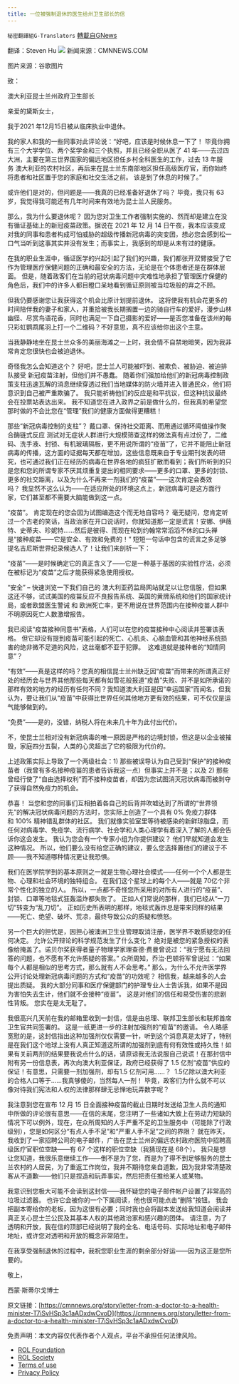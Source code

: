 ```yaml
---
title: 一位被强制退休的医生给州卫生部长的信
---
```

`秘密翻譯組G-Translators` [轉載自GNews](https://gnews.org/zh-hans/1839465/)

翻译：Steven Hu
![](https://assets.gnews.org/wp-content/uploads/2022/01/图片2-23.png)
新闻来源：CMNNEWS.COM

图片来源：谷歌图片

致：

澳大利亚昆士兰州政府卫生部长

亲爱的黛斯女士，

我于2021 年12月15日被从临床执业中退休。

我的家人和我的一些同事对此评论说：“好吧，应该是时候休息一下了！ 毕竟你拥有三个大学学位、两个奖学金和三个执照，并且已经全职从医了 41 年——去过四大洲，主要在第三世界国家的偏远地区担任乡村全科医生的工作，过去 13 年服务 澳大利亚的农村社区，再后来在昆士兰东南部地区担任高级医疗官，而你始终将患者和社区置于您的家庭和社交生活之前。 该是到了休息的时候了。”

或许他们是对的，但问题是——我真的已经准备好退休了吗？ 毕竟，我只有 63 岁，我觉得我可能还有几年时间来有效地为昆士兰人民服务。

那么，我为什么要退休呢？ 因为您对卫生工作者强制实施的、然而却是建立在没有循证基础上的新冠疫苗政策。据说在 2021 年 12 月 14 日午夜，我本应该变成对我的同事和患者构成可怕威胁的超级传播新冠病毒的突变团，想必您会感到松一口气当听到这事其实并没有发生；而事实上，我感到的却是从未有过的健康。

在我的职业生涯中，循证医学的兴起引起了我们的兴趣，我们都张开双臂接受了它作为管理医疗保健问题的正确和最安全的方法，无论是在个体患者还是在群体层面。 但是，随着政客们在当前的冠状病毒问题中灾难性地承担了管理医疗保健的角色后，我们中的许多人都目瞪口呆地看到循证原则被当垃圾般的弃之不顾。

但我仍要感谢您让我获得这个机会比原计划提前退休。 这将使我有机会花更多的时间陪伴我的妻子和家人，并重拾被我长期搁置一边的骑自行车的爱好，漫步山林幽径、尽赏鸟语花香，同时也满足一下自己摄影的爱好——是否您准备在该州的每只彩虹鹦鹉尾羽上打一个二维码？不好意思，真不应该给你出这个主意。

当我静静地坐在昆士兰众多的美丽海滩之一上时，我会情不自禁地暗笑，因为我非常肯定您很快也会被迫退休。

奇怪我怎么会知道这个？ 好吧，昆士兰人可能被吓到、被欺负、被胁迫、被迫排队接受 新冠疫苗注射，但他们并不愚蠢。 随着你们强加给他们的新冠病毒控制政策支柱迅速瓦解的消息继续穿透过我们当地媒体的防火墙并进入普通民众，他们将意识到自己被严重欺骗了。 我只能祈祷他们的反应是和平抗议，但这种抗议最终会在投票站表达出来。 我不知道您在进入政界之前是做什么的，但我真的希望您那时做的不会比您在“管理”我们的健康方面做得更糟糕！

那些“新冠病毒控制的支柱”？ 戴口罩、保持社交距离、而用通过循环阈值操作聚合酶链式反应 测试对无症状人群进行大规模筛查这样的做法真有点过份了，二维码、洗手液、封锁、有机玻璃隔板，更不用说所谓的“疫苗”了，它并不能阻止新冠病毒的传播，这方面的证据每天都在增加，这些信息既来自于专业期刊发表的研究，也可通过我们正在经历的病毒在世界各地的疯狂扩散而看到；我们所听到的只是您和您的所谓专家不厌其烦重复提出的相同要求——更多的口罩、更多的封锁、更多的社交距离，以及为什么不再来一剂我们的“疫苗”——这次肯定会奏效吗？ 我显然不这么认为——在适应所处的环境这点上，新冠病毒可是这方面行家，它们甚至都不需要大脑能做到这一点。

“疫苗”。 肯定现在的您会因为试图编造这个而无地自容吗？ 毫无疑问，您肯定听过一个古老的笑话，当政治家在开口说话时，你就知道那一定是谎言！安娜、伊薇特、史蒂夫、珍妮特……然后是彼得、而现在轮到约翰常常滔滔不休的口头禅是“接种疫苗——它是安全、有效和免费的！” 短短一句话中包含的谎言之多足够提名吉尼斯世界纪录候选人了！让我们来剖析一下：

“疫苗”——是时候确定它的真正含义了——它是一种基于基因的实验性疗法，必须在被标记为“疫苗”之后才能获得紧急使用授权。

“安全” – 快速浏览一下我们自己的 澳大利亚药监局网站就足以让您信服，但如果这还不够，试试美国的疫苗反应不良报告系统、英国的黄牌系统和他们的国家统计局，或者欧盟医生警诫 和 欧洲死亡率，更不用说在世界范围内在接种疫苗人群中不明原因死亡人数激增报告。

我已阅读“疫苗接种同意书”表格，人们可以在您的疫苗接种中心阅读并签署该表格。 但它却没有提到疫苗可能引起的死亡、心肌炎、心脑血管和其他神经系统损害的绝非微不足道的风险，这丝毫都不亚于犯罪。  这难道就是接种者的“知情同意”？

“有效”——真是这样的吗？您真的相信昆士兰州缺乏因“疫苗”而带来的所谓真正好处的经历会与世界其他那些每天都有如雪花般报道“疫苗”失败、并不是如所承诺的那样有效的地方的经历有任何不同？我知道澳大利亚是因“幸运国家”而闻名，但我认为，要让我们从“疫苗”中获得比世界任何其他地方更有效的结果，可不仅仅是运气能够做到的。

“免费”——是的，没错，纳税人将在未来几十年为此付出代价。

不，使昆士兰相对没有新冠病毒的唯一原因是严格的边境封锁，但这是以企业被摧毁，家庭四分五裂，人类的心灵超出了它的极限为代价的。

上述政策实际上导致了一个两级社会：1) 那些被误导认为自己受到“保护”的接种疫苗者（我曾有多名接种疫苗的患者告诉我这一点）但事实上并不是；以及 2) 那些曾经行使了“自由选择权利”而不接种疫苗者，却因为您试图消灭冠状病毒而被剥夺了获得自然免疫力的机会。

恭喜！ 当您和您的同事们互相拍着各自己的后背并吹嘘达到了所谓的“世界领先”的解决冠状病毒问题的方法时，您实际上创造了一个具有 0% 免疫力群体和 100% 精神错乱群体的社区。 我们就像实验室里等待被感染的新鲜琼脂盘，而任何对病毒学、免疫学、流行病学、社会学和人类心理学有着深入了解的人都会告诉你这会发生。 我认为您会有一个专家小组为你提供建议？ 他们早就知道会发生这种情况。 所以，他们要么没有给您正确的建议，要么您选择置他们的建议于不顾——我不知道哪种情况更让我恐惧。

我们在医学院学到的基本原则之一就是生物心理社会模式——任何一个个人都是生物、心理和社会环境的独特组合。 在我们这个星球上的每个人——就是 70亿个非常个性化的独立的人。 所以，一点都不奇怪您所采用的对所有人进行的“疫苗”、封锁、口罩等地毯式狂轰滥炸都失败了。 正如人们常说的那样，我们已经从“一刀切”转变为“乱刀切”。 正如历史所表明的那样，地毯式轰炸总是带来同样的结果——死亡、绝望、破坏、荒凉，最终导致公众的质疑和愤怒。

另一个巨大的担忧是，因担心被澳洲卫生业管理取消注册，医学界不敢质疑您的任何决定。 允许公开辩论的科学规范发生了什么变化？ 绝对是被您的紧急授权的表像给掩盖了。诺贝尔奖获得者量子物理学家理查德·费曼曾说过：“我宁愿有无法回答的问题，也不愿有不允许质疑的答案。” 众所周知，乔治·巴顿将军曾说过：“如果每个人都是相似的思考方式，那么就有人不会思考。” 那么，为什么不允许医学界公开讨论处理新冠病毒问题的方式和“疫苗”的功效呢？ 相信我，越来越多的人会提出质疑。 我的大部分同事和医疗保健部门的护理专业人士告诉我，如果不是因为害怕失去生计，他们就不会接种“疫苗”。 这是对他们的信任和易受伤害的悲剧性背叛。 您实在是太无耻了。

我很高兴几天前在我的邮箱里收到一封信，信是由总理、联邦卫生部长和联邦首席卫生官共同签署的。 这是一纸更进一步的注射加强剂的“疫苗”的邀请。 令人略感宽慰的是，这封信指出这种加强剂仅仅需要一针，听到这个消息真是太好了，特别是在我们这个地球上没有人真正知道这所谓的加强剂到底有何有效性或持久性！如果有关前两剂的结果要我说点什么的话，请原谅我无法说服自己说谎！在那封信中附有另一份信息表，再次向澳大利亚保证，政府已经获得了 1.5 亿剂“疫苗”供应的保证！有意思，只需要一剂加强剂，却有1.5 亿剂可用……？  1.5亿除以澳大利亚的合格人口等于……我真够傻的，当然每人一剂！ 毕竟，政客们为什么就不可以像对待我们宪法和人权的法律那样肆无忌惮地玩弄数字呢？

我注意到您在宣布 12 月 15 日全面接种疫苗的截止日期时发送给卫生人员的通知中所做的评论很有意思——在信的末尾，您注明了一些诸如大致上在劳动力短缺的情况下可以例外，现在，在众所周知的人手严重不足的卫生服务中（可能除了行政级别），您是如何区分“有点人手不足”和“严重人手不足”之间的界限？ 就在昨天，我收到了一家招聘公司的电子邮件，广告在昆士兰州的偏远农村政府医院中招聘高级医疗官职位空缺——有 67 个这样的职位空缺（我猜现在是 68个）。 我只是想让您知道，我很乐意继续工作——倒不是为了您，而是为了得不到足够服务的昆士兰农村的人居民，为了重返工作岗位，我并不期待您亲自道歉，因为我非常清楚政客从不道歉——他们只是捏造和玩弄事实，然后把责任推给某人或某物。

我意识到您极大可能不会读到这封信——我怀疑您的电子邮件帐户设置了非常高的垃圾过滤器。 也许它会被你的一个下属阅读，他也很可能点击“删除”按钮。 我会把副本寄给你的老板，因为这很有必要；同时我也会将副本发送给我知道会阅读并真正关心昆士兰公民及其基本人权的其他政治家和感兴趣的团体。 请注意，为了透明和开放，我在信的顶部已经说明了我的全名、电话号码、实际地址和电子邮件地址，或许您对透明和开放的概念非常陌生。

在我享受强制退休的过程中，我祝您职业生涯的剩余部分好运——因为这正是您所要的。

敬上，

西蒙·斯蒂尔戈博士

原文链接：[https://cmnnews.org/story/letter-from-a-doctor-to-a-health-minister-T7iSvHSp3c1aADxdwCvoD](https://cmnnews.org/story/letter-from-a-doctor-to-a-health-minister-T7iSvHSp3c1aADxdwCvoD)

 

免责声明：本文内容仅代表作者个人观点，平台不承担任何法律风险。

- [ROL Foundation](https://rolfoundation.org/)
- [ROL Society](https://rolsociety.org/)
- [Terms of use](https://gnews.org/terms-of-use-3/)
- [Privacy Policy](https://gnews.org/privacy-policy/)
